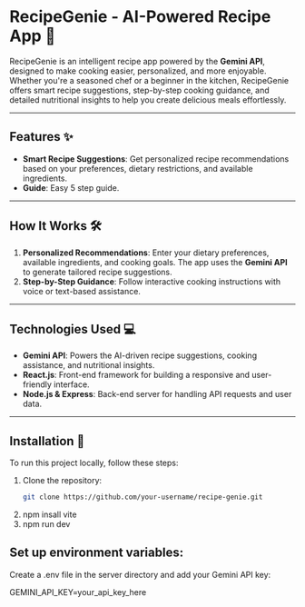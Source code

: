 # RecipeGenie - AI-Powered Recipe App 🍳

RecipeGenie is an intelligent recipe app powered by the **Gemini API**, designed to make cooking easier, personalized, and more enjoyable. Whether you're a seasoned chef or a beginner in the kitchen, RecipeGenie offers smart recipe suggestions, step-by-step cooking guidance, and detailed nutritional insights to help you create delicious meals effortlessly.

---

## Features ✨

- **Smart Recipe Suggestions**: Get personalized recipe recommendations based on your preferences, dietary restrictions, and available ingredients.
- **Guide**: Easy 5 step guide.
---

## How It Works 🛠️

1. **Personalized Recommendations**: Enter your dietary preferences, available ingredients, and cooking goals. The app uses the **Gemini API** to generate tailored recipe suggestions.
2. **Step-by-Step Guidance**: Follow interactive cooking instructions with voice or text-based assistance.


---

## Technologies Used 💻

- **Gemini API**: Powers the AI-driven recipe suggestions, cooking assistance, and nutritional insights.
- **React.js**: Front-end framework for building a responsive and user-friendly interface.
- **Node.js & Express**: Back-end server for handling API requests and user data.


---

## Installation 🚀

To run this project locally, follow these steps:

1. Clone the repository:
   ```bash
   git clone https://github.com/your-username/recipe-genie.git
2. npm insall vite
3. npm run dev
   
## Set up environment variables:

Create a .env file in the server directory and add your Gemini API key:

GEMINI_API_KEY=your_api_key_here
